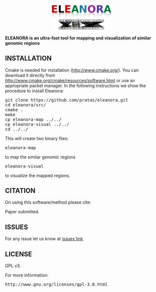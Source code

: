 <p align="center"><img src="imgs/logo.png" 
alt="ELEANORA" width="200" border="0" /></p>

<b>ELEANORA is an ultra-fast tool for mapping and visualization of similar genomic regions</b>

## INSTALLATION ##

Cmake is needed for installation (http://www.cmake.org/). You can download it directly from http://www.cmake.org/cmake/resources/software.html or use an appropriate packet manager. In the following instructions we show the procedure to install Eleanora:
<pre>
git clone https://github.com/pratas/eleanora.git
cd eleanora/src/
cmake .
make
cp eleanora-map ../../
cp eleanora-visual ../../
cd ../../
</pre>
This will create two binary files:
<pre>
eleanora-map
</pre>
to map the similar genomic regions
<pre>
eleanora-visual
</pre>
to visualize the mapped regions.

## CITATION ##

On using this software/method please cite:

Paper submitted.

## ISSUES ##

For any issue let us know at [issues link](https://github.com/pratas/eleanora/issues).

## LICENSE ##

GPL v3.

For more information:
<pre>http://www.gnu.org/licenses/gpl-3.0.html</pre>


